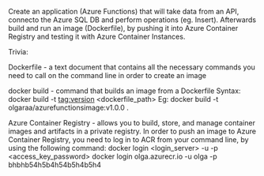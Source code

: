 Create an application (Azure Functions) that will take data from an API, connecto the Azure SQL DB and perform operations (eg. Insert). Afterwards build and run an image (Dockerfile), by pushing it into Azure Container Registry and testing it with Azure Container Instances.

Trivia:

Dockerfile - a text document that contains all the necessary commands you need to call on the command line in order to create an image

docker build - command that builds an image from a Dockerfile
Syntax:
docker build -t <tag:version> <dockerfile_path>
Eg:
docker build -t olgaraa/azurefunctionsimage:v1.0.0 .


Azure Container Registry - allows you to build, store, and manage container images and artifacts in a private registry.
In order to push an image to Azure Container Registry, you need to log in to ACR from your command line, by using the following command:
docker login <login_server> -u <user> -p <access_key_password>
docker login olga.azurecr.io -u olga -p bhbhb54h5b4h54b5h4b5h4
